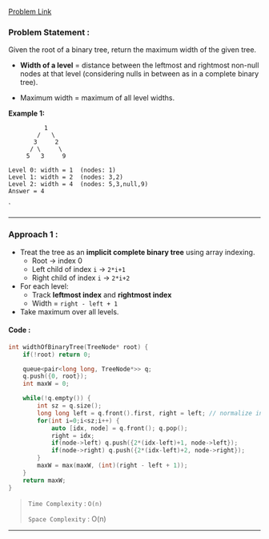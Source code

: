 [Problem Link](https://leetcode.com/problems/maximum-width-of-binary-tree/description)
### Problem Statement : 

Given the root of a binary tree, return the maximum width of the given tree.

- **Width of a level** = distance between the leftmost and rightmost non-null nodes at that level (considering nulls in between as in a complete binary tree).
    
- Maximum width = maximum of all level widths.

**Example 1:**

```
          1
        /   \
       3     2
      / \     \
     5   3     9

Level 0: width = 1  (nodes: 1)  
Level 1: width = 2  (nodes: 3,2)  
Level 2: width = 4  (nodes: 5,3,null,9)  
Answer = 4

```
`

---


###  Approach 1 :

- Treat the tree as an **implicit complete binary tree** using array indexing.
    - Root → index 0
    - Left child of index `i` → `2*i+1`
    - Right child of index `i` → `2*i+2`
- For each level:
    - Track **leftmost index** and **rightmost index**
    - Width = `right - left + 1`
- Take maximum over all levels.

#### Code :

```cpp
int widthOfBinaryTree(TreeNode* root) {
    if(!root) return 0;

    queue<pair<long long, TreeNode*>> q;
    q.push({0, root});
    int maxW = 0;

    while(!q.empty()) {
        int sz = q.size();
        long long left = q.front().first, right = left; // normalize indices
        for(int i=0;i<sz;i++) {
            auto [idx, node] = q.front(); q.pop();
            right = idx;
            if(node->left) q.push({2*(idx-left)+1, node->left});
            if(node->right) q.push({2*(idx-left)+2, node->right});
        }
        maxW = max(maxW, (int)(right - left + 1));
    }
    return maxW;
}

```


> `Time Complexity` : `O(n)`
> 
> `Space Complexity` : O(n) 

---


